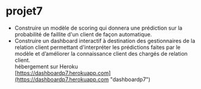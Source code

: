 # projet7
* Construire un modèle de scoring qui donnera une prédiction sur la probabilité de faillite d'un client de façon automatique.  
* Construire un dashboard interactif à destination des gestionnaires de la relation client permettant d'interpréter les 
prédictions faites par le modèle et d’améliorer la connaissance client des chargés de relation client.  
hébergement sur Heroku  
[https://dashboardp7.herokuapp.com](https://dashboardp7.herokuapp.com "dashboardp7")
